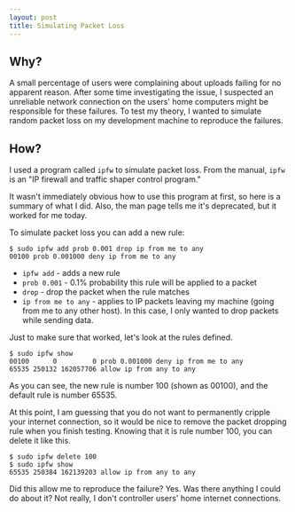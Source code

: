 ```yaml
---
layout: post
title: Simulating Packet Loss
---
```


## Why?

A small percentage of users were complaining about uploads failing for no apparent reason. After some time investigating the issue, I suspected an unreliable network connection on the users' home computers might be responsible for these failures. To test my theory, I wanted to simulate random packet loss on my development machine to reproduce the failures.

## How?

I used a program called `ipfw` to simulate packet loss. From the manual, `ipfw` is an "IP firewall and traffic shaper control program."

It wasn't immediately obvious how to use this program at first, so here is a summary of what I did. Also, the man page tells me it's deprecated, but it worked for me today.

To simulate packet loss you can add a new rule:

```
$ sudo ipfw add prob 0.001 drop ip from me to any
00100 prob 0.001000 deny ip from me to any
```

- `ipfw add` - adds a new rule
- `prob 0.001` - 0.1% probability this rule will be applied to a packet
- `drop` - drop the packet when the rule matches
- `ip from me to any` - applies to IP packets leaving my machine (going from me to any other host). In this case, I only wanted to drop packets while sending data.

Just to make sure that worked, let's look at the rules defined. 

```
$ sudo ipfw show
00100      0         0 prob 0.001000 deny ip from me to any
65535 250132 162057706 allow ip from any to any
```

As you can see, the new rule is number 100 (shown as 00100), and the default rule is number 65535.

At this point, I am guessing that you do not want to permanently cripple your internet connection, so it would be nice to remove the packet dropping rule when you finish testing. Knowing that it is rule number 100, you can delete it like this.

```
$ sudo ipfw delete 100
$ sudo ipfw show
65535 250384 162139203 allow ip from any to any
```

Did this allow me to reproduce the failure? Yes. Was there anything I could do about it? Not really, I don't controller users' home internet connections.

